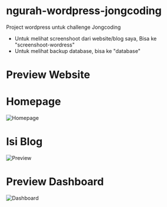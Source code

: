 # ngurah-wordpress-jongcoding
Project wordpress untuk challenge Jongcoding
- Untuk melihat screenshoot dari website/blog saya, Bisa ke "screenshoot-wordress"
- Untuk melihat backup database, bisa ke "database"
# Preview Website
# Homepage
![Homepage](https://user-images.githubusercontent.com/69294607/95985038-a699b680-0e56-11eb-87fb-b78e8f667a43.png)
# Isi Blog
![Preview](https://user-images.githubusercontent.com/69294607/95985044-a8fc1080-0e56-11eb-8422-9540135a5aeb.png)
# Preview Dashboard
![Dashboard](https://user-images.githubusercontent.com/69294607/95985028-a39ec600-0e56-11eb-92f7-ab8918a82968.png)
